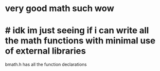# very good math such wow
# # idk im just seeing if i can write all the math functions with minimal use of external libraries

bmath.h has all the function declarations

